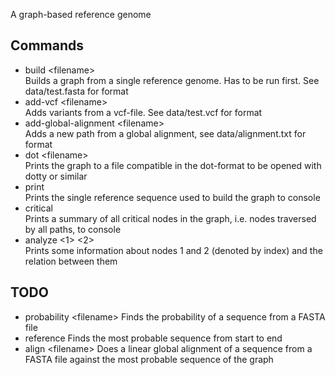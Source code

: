 A graph-based reference genome

## Commands
- build \<filename\>  
  Builds a graph from a single reference genome. Has to be run first. See data/test.fasta for format
- add-vcf \<filename\>  
  Adds variants from a vcf-file. See data/test.vcf for format
- add-global-alignment \<filename\>  
  Adds a new path from a global alignment, see data/alignment.txt for format
- dot \<filename\>  
  Prints the graph to a file compatible in the dot-format to be opened with dotty or similar
- print  
  Prints the single reference sequence used to build the graph to console
- critical  
  Prints a summary of all critical nodes in the graph, i.e. nodes traversed by all paths, to console
- analyze \<1\> \<2\>  
  Prints some information about nodes 1 and 2 (denoted by index) and the relation between them

## TODO
- probability \<filename\>
  Finds the probability of a sequence from a FASTA file
- reference
  Finds the most probable sequence from start to end
- align \<filename\>
  Does a linear global alignment of a sequence from a FASTA file against the most probable sequence of the graph
